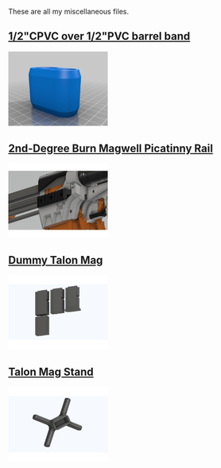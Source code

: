 These are all my miscellaneous files.

## <a href="https://github.com/Sillybutts/Blaster-Bits/tree/main/Misc/1-2CPVC%20over%201-2PVC%20barrel%20band">1/2"CPVC over 1/2"PVC barrel band</a>

<a href="https://github.com/Sillybutts/Blaster-Bits/tree/main/Misc/1-2CPVC%20over%201-2PVC%20barrel%20band">
<img src="1-2CPVC%20over%201-2PVC%20barrel%20band/images/featured_preview_PVC_CPVC_OVER_UNDER.png" style="width:200px;"></a>

## <a href="https://github.com/Sillybutts/Blaster-Bits/tree/main/Misc/2nd-Degree%20Burn%20Magwell%20Picatinny%20Rail">2nd-Degree Burn Magwell Picatinny Rail</a>

<a href="https://github.com/Sillybutts/Blaster-Bits/tree/main/Misc/2nd-Degree%20Burn%20Magwell%20Picatinny%20Rail">
<img src="2nd-Degree%20Burn%20Magwell%20Picatinny%20Rail/images/2ndDegreeBurnModified_v16_2.jpg" style="width:200px;"></a>

## <a href="https://github.com/Sillybutts/Blaster-Bits/tree/main/Misc/Dummy%20Talon%20Mag">Dummy Talon Mag</a>

<a href="https://github.com/Sillybutts/Blaster-Bits/tree/main/Misc/Dummy%20Talon%20Mag">
<img src="Dummy%20Talon%20Mag/images/Dummy_Talon_Family_Photo_v3.png" style="width:200px;"></a>

## <a href="https://github.com/Sillybutts/Blaster-Bits/tree/main/Misc/Talon%20Mag%20Stand">Talon Mag Stand</a>

<a href="https://github.com/Sillybutts/Blaster-Bits/tree/main/Misc/Talon%20Mag%20Stand">
<img src="Talon%20Mag%20Stand/images/Talon_Mag_Stand_Sock_v13.png" style="width:200px;"></a>

